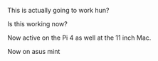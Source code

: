 This is actually going to work hun?

Is this working now?

Now active on the Pi 4 as well at the 11 inch Mac.

Now on asus mint

